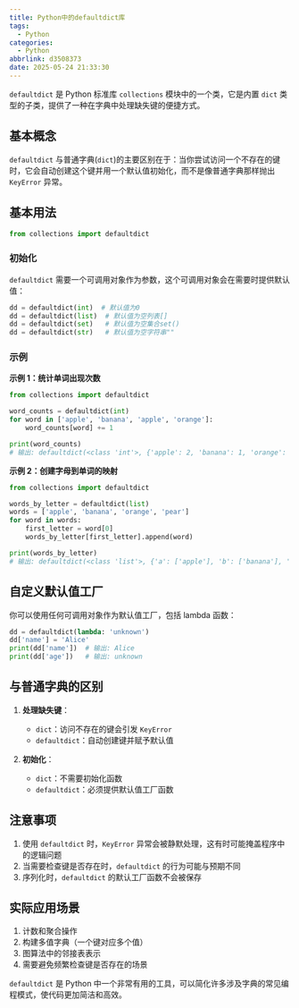 ```yaml
---
title: Python中的defaultdict库
tags:
  - Python
categories:
  - Python
abbrlink: d3508373
date: 2025-05-24 21:33:30
---
```


`defaultdict` 是 Python 标准库 `collections` 模块中的一个类，它是内置 `dict` 类型的子类，提供了一种在字典中处理缺失键的便捷方式。

## 基本概念

`defaultdict` 与普通字典(`dict`)的主要区别在于：当你尝试访问一个不存在的键时，它会自动创建这个键并用一个默认值初始化，而不是像普通字典那样抛出 `KeyError` 异常。

## 基本用法

```python
from collections import defaultdict
```

### 初始化

`defaultdict` 需要一个可调用对象作为参数，这个可调用对象会在需要时提供默认值：

```python
dd = defaultdict(int)  # 默认值为0
dd = defaultdict(list)  # 默认值为空列表[]
dd = defaultdict(set)   # 默认值为空集合set()
dd = defaultdict(str)   # 默认值为空字符串""
```

### 示例

**示例 1：统计单词出现次数**

```python
from collections import defaultdict

word_counts = defaultdict(int)
for word in ['apple', 'banana', 'apple', 'orange']:
    word_counts[word] += 1

print(word_counts)
# 输出: defaultdict(<class 'int'>, {'apple': 2, 'banana': 1, 'orange': 1})
```

**示例 2：创建字母到单词的映射**

```python
from collections import defaultdict

words_by_letter = defaultdict(list)
words = ['apple', 'banana', 'orange', 'pear']
for word in words:
    first_letter = word[0]
    words_by_letter[first_letter].append(word)

print(words_by_letter)
# 输出: defaultdict(<class 'list'>, {'a': ['apple'], 'b': ['banana'], 'o': ['orange'], 'p': ['pear']})
```

## 自定义默认值工厂

你可以使用任何可调用对象作为默认值工厂，包括 lambda 函数：

```python
dd = defaultdict(lambda: 'unknown')
dd['name'] = 'Alice'
print(dd['name'])  # 输出: Alice
print(dd['age'])   # 输出: unknown
```

## 与普通字典的区别

1. **处理缺失键**：

   - `dict`：访问不存在的键会引发 `KeyError`
   - `defaultdict`：自动创建键并赋予默认值

2. **初始化**：
   - `dict`：不需要初始化函数
   - `defaultdict`：必须提供默认值工厂函数

## 注意事项

1. 使用 `defaultdict` 时，`KeyError` 异常会被静默处理，这有时可能掩盖程序中的逻辑问题
2. 当需要检查键是否存在时，`defaultdict` 的行为可能与预期不同
3. 序列化时，`defaultdict` 的默认工厂函数不会被保存

## 实际应用场景

1. 计数和聚合操作
2. 构建多值字典（一个键对应多个值）
3. 图算法中的邻接表表示
4. 需要避免频繁检查键是否存在的场景

`defaultdict` 是 Python 中一个非常有用的工具，可以简化许多涉及字典的常见编程模式，使代码更加简洁和高效。
